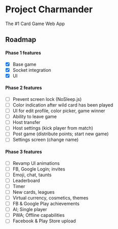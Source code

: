 # Project Charmander

The #1 Card Game Web App

## Roadmap

#### Phase 1 features
* [x] Base game
* [x] Socket integration
* [x] UI

#### Phase 2 features
* [ ] Prevent screen lock (NoSleep.js)
* [ ] Color indication after wild card has been played
* [ ] UI for edit profile, color picker, game winner
* [ ] Ability to leave game
* [ ] Host transfer
* [ ] Host settings (kick player from match)
* [ ] Post game (distribute points; start new game)
* [ ] Settings screen (change name)

#### Phase 3 features
* [ ] Revamp UI animations
* [ ] FB, Google Login; invites
* [ ] Emoji, chat, taunts
* [ ] Leaderboard
* [ ] Timer
* [ ] New cards, leagues
* [ ] Virtual currency, cosmetics, themes
* [ ] FB & Google Play achievements
* [ ] AI; Single player
* [ ] PWA; Offline capabilities
* [ ] Facebook & Play Store upload